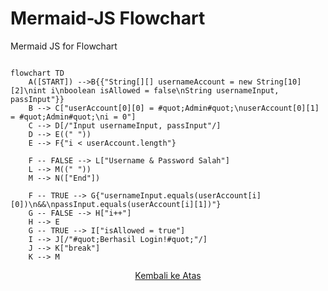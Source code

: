 <h1 id="top">Mermaid-JS Flowchart</h1>
Mermaid JS for Flowchart

```mermaid

flowchart TD
    A([START]) -->B{{"String[][] usernameAccount = new String[10][2]\nint i\nboolean isAllowed = false\nString usernameInput, passInput"}}
    B --> C["userAccount[0][0] = #quot;Admin#quot;\nuserAccount[0][1] = #quot;Admin#quot;\ni = 0"]
    C --> D[/"Input usernameInput, passInput"/]
    D --> E((" "))
    E --> F{"i < userAccount.length"}

    F -- FALSE --> L["Username & Password Salah"]
    L --> M((" "))
    M --> N(["End"])

    F -- TRUE --> G{"usernameInput.equals(userAccount[i][0])\n&&\npassInput.equals(userAccount[i][1])"}
    G -- FALSE --> H["i++"]
    H --> E
    G -- TRUE --> I["isAllowed = true"]
    I --> J[/"#quot;Berhasil Login!#quot;"/]
    J --> K["break"]
    K --> M

```

<div style="text-align:center;">
  <a href="#top">Kembali ke Atas</a>
</div>

